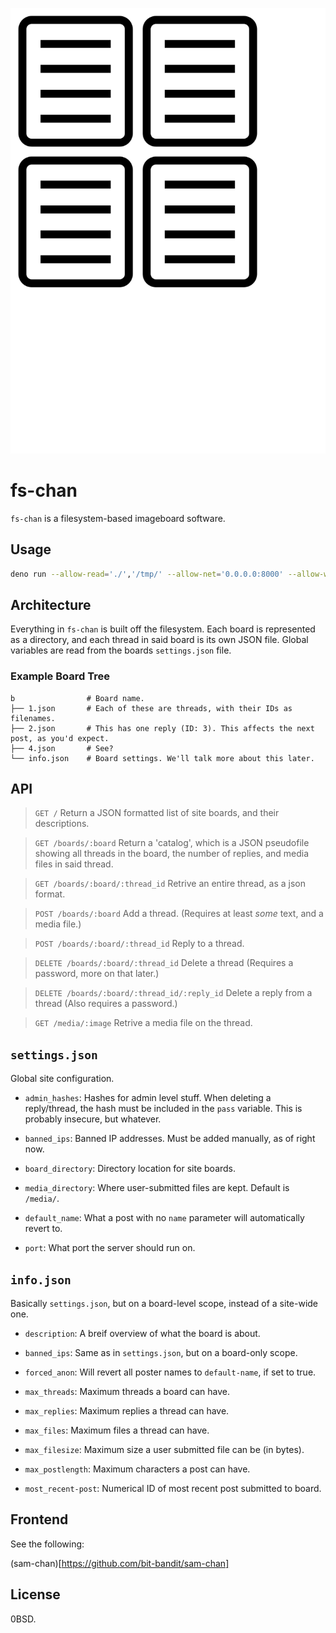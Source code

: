 <!--This probably has something in it that I removed/didn't impliment while actually programming the damn thing.-->

![](media/logo.png)

# fs-chan

`fs-chan` is a filesystem-based imageboard software.

## Usage

```sh
deno run --allow-read='./','/tmp/' --allow-net='0.0.0.0:8000' --allow-write'./','/tmp/' main.ts
```

## Architecture

Everything in `fs-chan` is built off the filesystem. Each board is represented
as a directory, and each thread in said board is its own JSON file. Global
variables are read from the boards `settings.json` file.

### Example Board Tree

```
b                # Board name.
├── 1.json       # Each of these are threads, with their IDs as filenames.
├── 2.json       # This has one reply (ID: 3). This affects the next post, as you'd expect. 
├── 4.json       # See?
└── info.json    # Board settings. We'll talk more about this later.
```

## API

> `GET /` Return a JSON formatted list of site boards, and their descriptions.

> `GET /boards/:board` Return a 'catalog', which is a JSON pseudofile showing
> all threads in the board, the number of replies, and media files in said
> thread.

> `GET /boards/:board/:thread_id` Retrive an entire thread, as a json format.

> `POST /boards/:board` Add a thread. (Requires at least _some_ text, and a
> media file.)

> `POST /boards/:board/:thread_id` Reply to a thread.

> `DELETE /boards/:board/:thread_id` Delete a thread (Requires a password, more
> on that later.)

> `DELETE /boards/:board/:thread_id/:reply_id` Delete a reply from a thread
> (Also requires a password.)

> `GET /media/:image` Retrive a media file on the thread.

## `settings.json`

Global site configuration.

- `admin_hashes`: Hashes for admin level stuff. When deleting a reply/thread,
  the hash must be included in the `pass` variable. This is probably insecure,
  but whatever.

- `banned_ips`: Banned IP addresses. Must be added manually, as of right now.

- `board_directory`: Directory location for site boards.

- `media_directory`: Where user-submitted files are kept. Default is `/media/`.

- `default_name`: What a post with no `name` parameter will automatically revert
  to.

- `port`: What port the server should run on.

## `info.json`

Basically `settings.json`, but on a board-level scope, instead of a site-wide
one.

- `description`: A breif overview of what the board is about.

- `banned_ips`: Same as in `settings.json`, but on a board-only scope.

- `forced_anon`: Will revert all poster names to `default-name`, if set to true.

- `max_threads`: Maximum threads a board can have.

- `max_replies`: Maximum replies a thread can have.

- `max_files`: Maximum files a thread can have.

- `max_filesize`: Maximum size a user submitted file can be (in bytes).

- `max_postlength`: Maximum characters a post can have.

- `most_recent-post`: Numerical ID of most recent post submitted to board.

## Frontend

See the following:

(sam-chan)[https://github.com/bit-bandit/sam-chan]

## License

0BSD.

